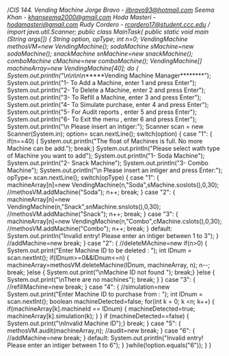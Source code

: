 /*CIS 144. 
Vending Machine
Jorge Bravo - jlbravo93@hotmail.com 
Seema Khan - khanseema2000@gmail.com
Hoda Masteri - hodamasteri@gmail.com
Rudy Cordero - rcordero17@student.ccc.edu
*/
import java.util.Scanner;
public class MainTask{
	public static void main (String args[]) 
	{
		String option, opType;
		int n=0; 
		VendingMachine methosVM=new VendingMachine();
		sodaMachine sMachine=new sodaMachine();
		snackMachine snMachine=new snackMachine();
		comboMachine cMachine=new comboMachine();
		VendingMachine[] machineArray=new VendingMachine[40];
		do
		{
			System.out.println("\n\n\n\n*******Vending Machine Manager********");
			System.out.println("1- To Add a Machine, enter 1 and press Enter");
			System.out.println("2- To Delete a Machine, enter 2 and press Enter");
			System.out.println("3- To Refill a Machine, enter 3 and press Enter");
		    System.out.println("4- To Simulate purchase, enter 4 and press Enter");
		    System.out.println("5- For Audit reports , enter 5 and press Enter");
		    System.out.println("6- To Exit the menu , enter 6 and press Enter");
		    System.out.println("\n Please insert an intiger:");
		    Scanner scan = new Scanner(System.in);
		    option= scan.nextLine();
		    switch(option)
		    {
		    	case "1":
		    	{
		    		if(n==40)
		    		{	System.out.println("The float of Machines is full. No more Machine can be add.");
		    			break;}
		    		System.out.println("Please select wath type of Machine you want to add");
		    		System.out.println("1- Soda Machine");
					System.out.println("2- Snack Machine");
					System.out.println("3- Combo Machine");
				    System.out.println("\n Please insert an intiger and press Enter:");
				    opType= scan.nextLine();
				    switch(opType)
				    {
				    	case "1":
				    	{
				    		 machineArray[n]=new VendingMachine(n,"Soda",sMachine.soslots(),0,30);
				    		 //methosVM.addMachine("Soda");
				    		 n++;
				    		break;
				    	}
				    	case "2":
				    	{
				    		machineArray[n]=new VendingMachine(n,"Snack",snMachine.snslots(),0,30);
				    		//methosVM.addMachine("Snack");
				    		n++;
				    		break;
				    	}
				    	case "3":
				    	{
				    		machineArray[n]=new VendingMachine(n,"Combo",cMachine.cslots(),0,30);
				    		//methosVM.addMachine("Combo");
				    		n++;
				    		break;
				    	}
				    	default:
				    		System.out.println("Invalid entry! Please enter an intiger between 1 to 3");
				    }
		    		//addMachine=new
		    		break;
		    	}
		    	case "2":
		    	{
		    		//deleteMAchine=new
		    		if(n>0)
			        {
		    			System.out.print("Enter Machine ID to be deleted : ");
		    			int IDnum = scan.nextInt();
		    			if(IDnum>=0&&IDnum<=n)
		    			{	machineArray=methosVM.deleteMachine(IDnum, machineArray, n);
			        		n--;
			        		break;
		    			}else
		    			{	System.out.print("\nMachine ID not found ");
		        			break;}
			        }else
			        {	System.out.print("\nThere are no machines");
		        		break;
			        }
		    	}
		    	case "3":
		    	{
		    		//refillMachine=new
		    		break;
		    	}
		    	case "4":
		    	{
		    		//simulation=new
		    		System.out.print("Enter Machine ID to purchase from : ");
			        int IDnum = scan.nextInt();
			        boolean machineDetected=false;
			        for(int k = 0; k <n; k++)
			        {   if(machineArray[k].machineId == IDnum)
			            {	machineDetected=true;
			            	machineArray[k].simulation(k);
			            }
					}
			        if (machineDetected==false) 
			        {  	System.out.print("\nInvalid Machine ID");}
		    		break;
		    	}
		    	case "5":
		    	{
		    		methosVM.audit(machineArray,n);		    		//audit=new
		    		break;
		    	}
		    	case "6":
		    	{
		    		//addMachine=new
		    		break;
		    	}
		    	default:
		    		System.out.println("Invalid entry! Please enter an intiger between 1 to 6");
		    }
		}while(!option.equals("6"));
	}
}
